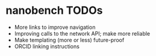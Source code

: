nanobench TODOs
===============

- More links to improve navigation
- Improving calls to the network API; make more reliable
- Make templating (more or less) future-proof
- ORCID linking instructions

